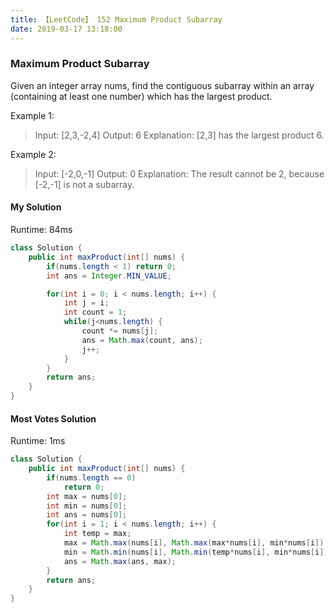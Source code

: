 ```yaml
---
title: 【LeetCode】 152 Maximum Product Subarray
date: 2019-03-17 13:18:00
---
```


### Maximum Product Subarray

Given an integer array nums, find the contiguous subarray within an array (containing at least one number) which has the largest product.

Example 1:

>Input: [2,3,-2,4]
Output: 6
Explanation: [2,3] has the largest product 6.

Example 2:

>Input: [-2,0,-1]
Output: 0
Explanation: The result cannot be 2, because [-2,-1] is not a subarray.

#### My Solution

Runtime: 84ms

```Java
class Solution {
    public int maxProduct(int[] nums) {
        if(nums.length < 1) return 0;
        int ans = Integer.MIN_VALUE;

        for(int i = 0; i < nums.length; i++) {
            int j = i;
            int count = 1;
            while(j<nums.length) {
                count *= nums[j];
                ans = Math.max(count, ans);
                j++;
            }
        }
        return ans;
    }
}
```


#### Most Votes Solution

Runtime: 1ms

```Java
class Solution {
    public int maxProduct(int[] nums) {
        if(nums.length == 0)
            return 0;
        int max = nums[0];
        int min = nums[0];
        int ans = nums[0];
        for(int i = 1; i < nums.length; i++) {
            int temp = max;
            max = Math.max(nums[i], Math.max(max*nums[i], min*nums[i]));
            min = Math.min(nums[i], Math.min(temp*nums[i], min*nums[i]));
            ans = Math.max(ans, max);
        }
        return ans;
    }
}
```
